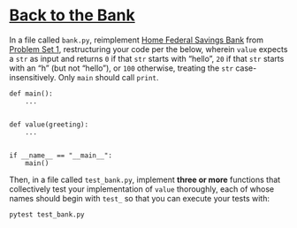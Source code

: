 # [Back to the Bank](https://cs50.harvard.edu/python/2022/psets/5/test_bank/#back-to-the-bank)

In a file called `bank.py`, reimplement [Home Federal Savings Bank](https://cs50.harvard.edu/python/2022/psets/1/bank/) from [Problem Set 1](https://cs50.harvard.edu/python/2022/psets/1/), restructuring your code per the below, wherein `value` expects a `str` as input and returns `0` if that `str` starts with “hello”, `20` if that `str` starts with an “h” (but not “hello”), or `100` otherwise, treating the `str` case-insensitively. Only `main` should call `print`.

```
def main():
    ...


def value(greeting):
    ...


if __name__ == "__main__":
    main()

```

Then, in a file called `test_bank.py`, implement **three or more** functions that collectively test your implementation of `value` thoroughly, each of whose names should begin with `test_` so that you can execute your tests with:

```
pytest test_bank.py
```
